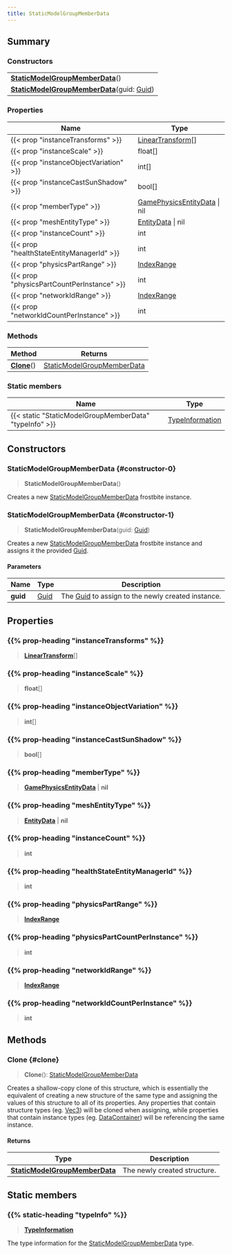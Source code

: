 ```yaml
---
title: StaticModelGroupMemberData
---
```


## Summary

### Constructors

|  |
| --- |
| **[StaticModelGroupMemberData](#constructor-0)**() |
| **[StaticModelGroupMemberData](#constructor-1)**(guid: [Guid](/vext/ref/shared/type/guid)) |

### Properties

| Name | Type |
| ---- | ---- |
| {{< prop "instanceTransforms" >}} | [LinearTransform](/vext/ref/shared/type/lineartransform)[] |
| {{< prop "instanceScale" >}} | float[] |
| {{< prop "instanceObjectVariation" >}} | int[] |
| {{< prop "instanceCastSunShadow" >}} | bool[] |
| {{< prop "memberType" >}} | [GamePhysicsEntityData](/vext/ref/fb/gamephysicsentitydata) \| nil |
| {{< prop "meshEntityType" >}} | [EntityData](/vext/ref/fb/entitydata) \| nil |
| {{< prop "instanceCount" >}} | int |
| {{< prop "healthStateEntityManagerId" >}} | int |
| {{< prop "physicsPartRange" >}} | [IndexRange](/vext/ref/fb/indexrange) |
| {{< prop "physicsPartCountPerInstance" >}} | int |
| {{< prop "networkIdRange" >}} | [IndexRange](/vext/ref/fb/indexrange) |
| {{< prop "networkIdCountPerInstance" >}} | int |

### Methods

| Method | Returns |
| ------ | ------- |
| **[Clone](#clone)**() | [StaticModelGroupMemberData](/vext/ref/fb/staticmodelgroupmemberdata) |

### Static members

| Name | Type |
| ---- | ---- |
| {{< static "StaticModelGroupMemberData" "typeInfo" >}} | [TypeInformation](/vext/ref/shared/type/typeinformation) |

## Constructors

### StaticModelGroupMemberData {#constructor-0}

> **StaticModelGroupMemberData**()

Creates a new [StaticModelGroupMemberData](/vext/ref/fb/staticmodelgroupmemberdata) frostbite instance.

### StaticModelGroupMemberData {#constructor-1}

> **StaticModelGroupMemberData**(guid: [Guid](/vext/ref/shared/type/guid))

Creates a new [StaticModelGroupMemberData](/vext/ref/fb/staticmodelgroupmemberdata) frostbite instance and assigns it the provided [Guid](/vext/ref/shared/type/guid).

#### Parameters

| Name | Type | Description |
| ---- | ---- | ----------- |
| **guid** | [Guid](/vext/ref/shared/type/guid) | The [Guid](/vext/ref/shared/type/guid) to assign to the newly created instance. |

## Properties

### {{% prop-heading "instanceTransforms" %}}

> **[LinearTransform](/vext/ref/shared/type/lineartransform)**[]

### {{% prop-heading "instanceScale" %}}

> **float**[]

### {{% prop-heading "instanceObjectVariation" %}}

> **int**[]

### {{% prop-heading "instanceCastSunShadow" %}}

> **bool**[]

### {{% prop-heading "memberType" %}}

> **[GamePhysicsEntityData](/vext/ref/fb/gamephysicsentitydata)** \| **nil**

### {{% prop-heading "meshEntityType" %}}

> **[EntityData](/vext/ref/fb/entitydata)** \| **nil**

### {{% prop-heading "instanceCount" %}}

> **int**

### {{% prop-heading "healthStateEntityManagerId" %}}

> **int**

### {{% prop-heading "physicsPartRange" %}}

> **[IndexRange](/vext/ref/fb/indexrange)**

### {{% prop-heading "physicsPartCountPerInstance" %}}

> **int**

### {{% prop-heading "networkIdRange" %}}

> **[IndexRange](/vext/ref/fb/indexrange)**

### {{% prop-heading "networkIdCountPerInstance" %}}

> **int**

## Methods

### Clone {#clone}

> **Clone**(): [StaticModelGroupMemberData](/vext/ref/fb/staticmodelgroupmemberdata)

Creates a shallow-copy clone of this structure, which is essentially the equivalent of creating a new structure of the same type and assigning the values of this structure to all of its properties. Any properties that contain structure types (eg. [Vec3](/vext/ref/shared/type/vec3)) will be cloned when assigning, while properties that contain instance types (eg. [DataContainer](/vext/ref/shared/type/datacontainer)) will be referencing the same instance.

#### Returns

| Type | Description |
| ---- | ----------- |
| **[StaticModelGroupMemberData](/vext/ref/fb/staticmodelgroupmemberdata)** | The newly created structure. |

## Static members

### {{% static-heading "typeInfo" %}}

> **[TypeInformation](/vext/ref/shared/type/typeinformation)**

The type information for the [StaticModelGroupMemberData](/vext/ref/fb/staticmodelgroupmemberdata) type.

